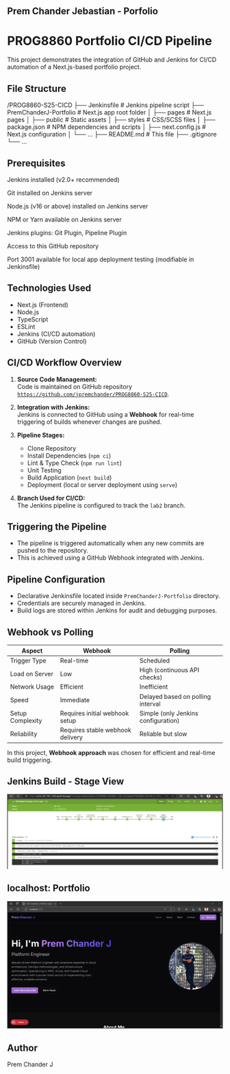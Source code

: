 ## Prem Chander Jebastian - Porfolio ###

# PROG8860 Portfolio CI/CD Pipeline

This project demonstrates the integration of GitHub and Jenkins for CI/CD automation of a Next.js-based portfolio project.

## File Structure

/PROG8860-S25-CICD
├── Jenkinsfile               # Jenkins pipeline script
├── PremChanderJ-Portfolio    # Next.js app root folder
│   ├── pages                 # Next.js pages
│   ├── public                # Static assets
│   ├── styles                # CSS/SCSS files
│   ├── package.json          # NPM dependencies and scripts
│   ├── next.config.js        # Next.js configuration
│   └── ...
├── README.md                 # This file
├── .gitignore
└── ...

## Prerequisites
Jenkins installed (v2.0+ recommended)

Git installed on Jenkins server

Node.js (v16 or above) installed on Jenkins server

NPM or Yarn available on Jenkins server

Jenkins plugins: Git Plugin, Pipeline Plugin

Access to this GitHub repository

Port 3001 available for local app deployment testing (modifiable in Jenkinsfile) 

## Technologies Used

- Next.js (Frontend)
- Node.js
- TypeScript
- ESLint
- Jenkins (CI/CD automation)
- GitHub (Version Control)

## CI/CD Workflow Overview

1. **Source Code Management:**  
   Code is maintained on GitHub repository [`https://github.com/jpremchander/PROG8860-S25-CICD`](https://github.com/jpremchander/PROG8860-S25-CICD).

2. **Integration with Jenkins:**  
   Jenkins is connected to GitHub using a **Webhook** for real-time triggering of builds whenever changes are pushed.

3. **Pipeline Stages:**
    - Clone Repository
    - Install Dependencies (`npm ci`)
    - Lint & Type Check (`npm run lint`)
    - Unit Testing
    - Build Application (`next build`)
    - Deployment (local or server deployment using `serve`)

4. **Branch Used for CI/CD:**  
   The Jenkins pipeline is configured to track the `lab2` branch.

## Triggering the Pipeline

- The pipeline is triggered automatically when any new commits are pushed to the repository.
- This is achieved using a GitHub Webhook integrated with Jenkins.

## Pipeline Configuration

- Declarative Jenkinsfile located inside `PremChanderJ-Portfolio` directory.
- Credentials are securely managed in Jenkins.
- Build logs are stored within Jenkins for audit and debugging purposes.

## Webhook vs Polling

| Aspect      | Webhook  | Polling |
|-------------|----------|---------|
| Trigger Type | Real-time | Scheduled |
| Load on Server | Low | High (continuous API checks) |
| Network Usage | Efficient | Inefficient |
| Speed | Immediate | Delayed based on polling interval |
| Setup Complexity | Requires initial webhook setup | Simple (only Jenkins configuration) |
| Reliability | Requires stable webhook delivery | Reliable but slow |

In this project, **Webhook approach** was chosen for efficient and real-time build triggering.



## Jenkins Build - Stage View

![alt text](image-2.png)


## localhost: Portfolio

![alt text](image.png)

## Author

Prem Chander J
